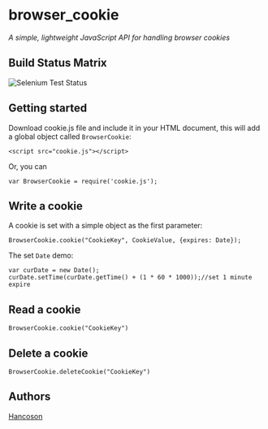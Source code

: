 # browser_cookie
*A simple, lightweight JavaScript API for handling browser cookies*

## Build Status Matrix
![Selenium Test Status](https://camo.githubusercontent.com/1176ea6ce99215a0b8de53defaa91c77669b1921/68747470733a2f2f73617563656c6162732e636f6d2f62726f777365722d6d61747269782f6a71756572792d636f6f6b69652e737667)

## Getting started

Download cookie.js file and include it in your HTML document, this will add a global object called `BrowserCookie`:

```
<script src="cookie.js"></script>
```
Or, you can 

```
var BrowserCookie = require('cookie.js');
```
## Write a cookie

A cookie is set with a simple object as the first parameter:

```
BrowserCookie.cookie("CookieKey", CookieValue, {expires: Date});
```
The set `Date` demo:

```
var curDate = new Date();
curDate.setTime(curDate.getTime() + (1 * 60 * 1000));//set 1 minute expire
```

## Read a cookie

```
BrowserCookie.cookie("CookieKey")
```
## Delete a cookie

```
BrowserCookie.deleteCookie("CookieKey")
```

## Authors

[Hancoson](https://github.com/Hancoson)